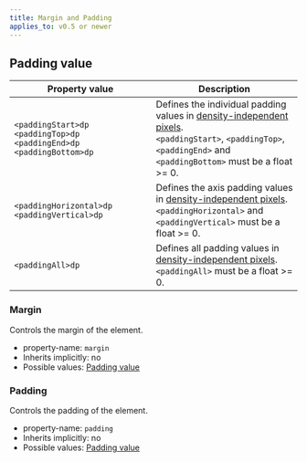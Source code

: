 ```yaml
---
title: Margin and Padding
applies_to: v0.5 or newer
---
```


## Padding value


| Property value                                                     | Description                                                                                                                                                                                                                                           |
|--------------------------------------------------------------------|-------------------------------------------------------------------------------------------------------------------------------------------------------------------------------------------------------------------------------------------------------|
| `<paddingStart>dp <paddingTop>dp <paddingEnd>dp <paddingBottom>dp` | Defines the individual padding values in [density-independent pixels](https://developer.android.com/guide/topics/resources/more-resources#Dimension).<br>`<paddingStart>`, `<paddingTop>`, `<paddingEnd>` and `<paddingBottom>` must be a float >= 0. |
| `<paddingHorizontal>dp <paddingVertical>dp`                        | Defines the axis padding values in [density-independent pixels](https://developer.android.com/guide/topics/resources/more-resources#Dimension).<br>`<paddingHorizontal>` and `<paddingVertical>` must be a float >= 0.                                |
| `<paddingAll>dp`                                                   | Defines all padding values in [density-independent pixels](https://developer.android.com/guide/topics/resources/more-resources#Dimension).<br>`<paddingAll>` must be a float >= 0.                                                                    |

### Margin

Controls the margin of the element.

- property-name: `margin`
- Inherits implicitly: no
- Possible values: [Padding value](#padding-value)

### Padding

Controls the padding of the element.

- property-name: `padding`
- Inherits implicitly: no
- Possible values: [Padding value](#padding-value)

<table-of-contents />

